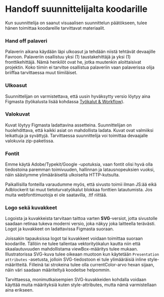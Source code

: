 # Handoff suunnittelijalta koodarille

Kun suunnittelija on saanut visuaalisen suunnittelun päätökseen, tulee hänen toimittaa koodareille tarvittavat materiaalit.

### Hand off palaveri

Palaverin aikana käydään läpi ulkoasut ja tehdään niistä tehtävät devaajille Favroon. Palaveriin osallistuu yksi (1) taustakehittäjä ja yksi (1) fronttikehittäjä. Nämä henkilöt ovat he, jotka muutenkin aloittaisivat projektin. Koko tiimin ei tarvitse osallistua palaveriin vaan palaverissa olija briiffaa tarvittaessa muut tiimiläiset.

### Ulkoasut

Suunnittelijan on varmistettava, että uusin hyväksytty versio löytyy aina Figmasta (työkalusta lisää kohdassa [Työkalut & Workflow](https://handbook.dude.fi/tyoskenteleminen-dudella/tyokalut-workflow)).

### Valokuvat

Kuvat löytyy Figmasta ladattavina assetteina. Suunnittelijan on huolehdittava, että kaikki asiat on mahdollista ladata. Kuvat ovat valmiiksi leikattuja ja syvättyjä. Tarvittaessa suunnittelija voi toimittaa devaajalle valokuvia zip-paketissa.

### Fontit

Emme käytä Adobe/Typekit/Google -upotuksia, vaan fontit olisi hyvä olla tiedostoina paremman toimivuuden, hallinnan ja latausnopeuksien vuoksi, näin säästymme ylimääräiseltä ulkoiselta HTTP-kutsulta.

Paikallisilla fonteilla varaudumme myös, että sivusto toimii ilman JS:ää eikä Adblockerit tai muut tietoturvatyökalut blokkaa fonttien latautumista. Jos muita webfonttimuotoja ei ole saatavilla, .ttf riittää.

### Logo sekä kuvakkeet

Logoista ja kuvakkeista tarvitaan taittoa varten **SVG**-versiot, jotta sivustolle saadaan retinaa tukeva moderni versio, joka näkyy joka laitteella terävästi. Logot ja kuvakkeet on ladattavissa Figmasta suoraan.

Joissakin tapauksissa logot tai kuvakkeet voidaan toimittaa suoraan koodarille. Tällöin ne tulee tallentaa vektorityökalun kautta niin että skaalautuvuuden mahdollistama viewBox-määritys tulee mukaan. Illustratorissa SVG-kuva tulee oikeaan muotoon kun käytetään `Presentation attributes` -asetusta, jolloin SVG-tiedostoon ei tule ylimääräisiä inline style-määritteitä. Filleinä tai strokeina tulee olla currentColor-arvo hexan sijaan, näin väri saadaan määriteltyä koodeitse helpommin.

Tarvittaessa, monimutkaisempien SVG-kuvakkeiden kohdalla voidaan käyttää muita määrityksiä kuten style-attributes, mutta nämä varmistellaan aina erikseen.
